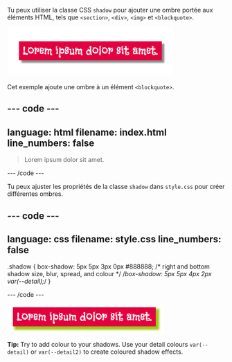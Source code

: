 Tu peux utiliser la classe CSS `shadow` pour ajouter une ombre portée aux éléments HTML, tels que `<section>`, `<div>`, `<img>` et `<blockquote>`.

![Le texte 'Lorem ipsum dolor sit amet' sur un arrière-plan rose avec une ombre portée.](images/box-shadow.png)

Cet exemple ajoute une ombre à un élément `<blockquote>`.

## --- code ---

language: html
filename: index.html
line_numbers: false
--------------------------------------------------------

<main class="page">
  <section class="wrap">
    <blockquote class="secondary shadow"><p>Lorem ipsum dolor sit amet.</p></blockquote>
  </section>
</main>

\--- /code ---

Tu peux ajuster les propriétés de la classe `shadow` dans `style.css` pour créer différentes ombres.

## --- code ---

language: css
filename: style.css
line_numbers: false
--------------------------------------------------------

.shadow {
box-shadow: 5px 5px 3px 0px #888888; /\* right and bottom shadow size, blur, spread, and colour \*/
/_box-shadow: 5px 5px 4px 2px var(--detail);_/
}

\--- /code ---

![Le texte 'Lorem ipsum dolor sit amet' sur un arrière-plan vert avec une ombre portée.](images/colour-shadow.png)

**Tip:** Try to add colour to your shadows. Use your detail colours `var(--detail)` or `var(--detail2)` to create coloured shadow effects.
